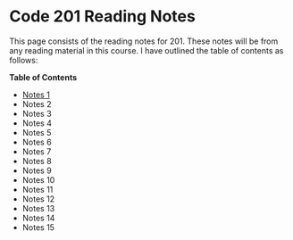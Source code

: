 # Code 201 Reading Notes
This page consists of the reading notes for 201.
These notes will be from any reading material in this course.
I have outlined the table of contents as follows:

**Table of Contents**
 - [Notes 1]()
 - Notes 2
 - Notes 3
 - Notes 4
 - Notes 5
 - Notes 6
 - Notes 7
 - Notes 8
 - Notes 9
 - Notes 10
 - Notes 11
 - Notes 12
 - Notes 13
 - Notes 14
 - Notes 15